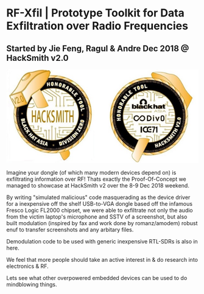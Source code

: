 # RF-Xfil | Prototype Toolkit for Data Exfiltration over Radio Frequencies
## Started by Jie Feng, Ragul & Andre Dec 2018 @ HackSmith v2.0 

![HackSmith v2 Award](hacksmithv2/HackSmith_Award.jpg)

Imagine your dongle (of which many modern devices depend on) is exfiltrating information over RF! Thats exactly the Proof-Of-Concept we managed to showcase at HackSmith v2 over the 8-9 Dec 2018 weekend.

By writing "simulated malicious" code masquerading as the device driver for a inexpensive off the shelf USB-to-VGA dongle based off the infamous Fresco Logic FL2000 chipset, we were able to exfiltrate not only the audio from the victim laptop's microphone and SSTV of a screenshot, but also built modulation (inspired by fax and work done by romanz/amodem) robust enuf to transfer screenshots and any arbitary files.

Demodulation code to be used with generic inexpensive RTL-SDRs is also in here.

We feel that more people should take an active interest in & do research into electronics & RF.

Lets see what other overpowered embedded devices can be used to do mindblowing things.
